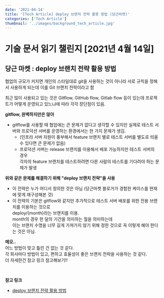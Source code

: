 ```yaml
---
date: '2021-04-14'
title: '[Tech Article] deploy 브랜치 전략 활용 방법 (당근마켓)'
categories: ['Tech Article']
thumbnail: '../images/background_tech_article.jpg'
---
```


# 기술 문서 읽기 챌린지 [2021년 4월 14일]

## **당근 마켓 : deploy 브랜치 전략 활용 방법**

협업의 규모가 커지면 개인의 스타일대로 git을 사용하는 것이 아니라 서로 규칙을 정해서 사용하게 되는데 이를 Git 브랜치 전략이라고 함

최근 많이 사용되고 있는 것은 Gitflow, GitHub flow, Gitlab flow 등이 있는데 프로젝트가 어떻게 운영되고 있느냐에 따라 각각 장단점이 있음.

**gitflow, 완벽하지만은 않아**

-   gitflow를 사용할 때 협업에는 큰 문제가 없다고 생각할 수 있지만 실제로 테스트 서버와 프로덕션 서버를 운영하는 환경에서는 한 가지 문제가 생김.
    -   (인프라 서버 자원이 풍부해서 feature 브랜치 별로 테스트 서버를 별도로 띄울 수 있다면 큰 문제가 없음)
    -   프로덕션 서버는 release 브랜치를 이용해서 배포 가능하지만 테스트 서버의 경우  
         각자의 feature 브랜치를 테스트하려면 다른 사람의 테스트를 기다려야 하는 문제가 발생

**위와 같은 문제를 해결하기 위해 "deploy 브랜치 전략"을 사용**

-   이 전략은 누가 어디서 정의한 것은 아님 (당근마켓 블로거가 경험한 케이스를 현재에 맞게 재구성해본 것)
-   이 전략의 기본은 gitflow와 같지만 추가적으로 테스트 서버 배포를 위한 전용 브랜치를 이용하는 것으로  
     deploy/{month}라는 브랜치를 이용.  
     month의 경우 한 달의 기간을 의미하는 월을 의미하는데  
     이는 브랜치 수명을 너무 길게 가져가지 않기 위해 정한 것으로 꼭 이렇게 해야 한다는 것은 아님.

**메모..**  
어느 방법이 맞고 틀린 건 없는 것 같다.  
각 회사마다 방법이 있고, 편하고 효율성이 좋은 브랜치 전략을 사용하는 것 같다.  
더 자세한건 참고 링크 참고해보기!!

<br/>

**참고 링크**

-   [deploy 브랜치 전략 활용 방법](https://medium.com/daangn/deploy-브랜치-전략-활용-방법-545f278ca878)
